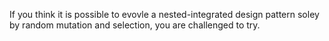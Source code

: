 If you think it is possible to evovle a nested-integrated design pattern soley by random mutation and selection, you are challenged to try.
